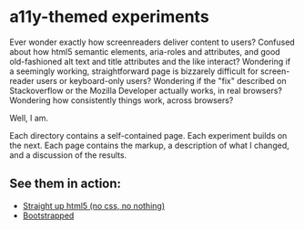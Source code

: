 # a11y-themed experiments
Ever wonder exactly how screenreaders deliver content to users? Confused about how html5 semantic elements, aria-roles and attributes, and good old-fashioned alt text and title attributes and the like interact? Wondering if a seemingly working, straightforward page is bizzarely difficult for screen-reader users or keyboard-only users? Wondering if the "fix" described on Stackoverflow or the Mozilla Developer actually works, in real browsers? Wondering how consistently things work, across browsers?

Well, I am.

Each directory contains a self-contained page. Each experiment builds on the next. Each page contains the markup, a description of what I changed, and a discussion of the results.

## See them in action:

- [Straight up html5 (no css, no nothing)](http://curlsandsuch.com/a11y/straight-up/)
- [Bootstrapped](http://curlsandsuch.com/a11y/bootstrapped/)

